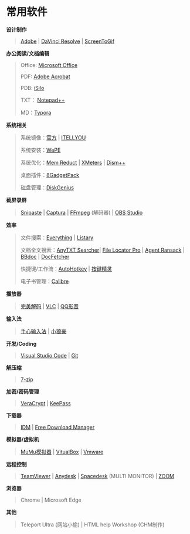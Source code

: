 # 常用软件

**设计制作**

> [Adobe](https://www.yijingying.com/825.html) | [DaVinci Resolve](https://www.blackmagicdesign.com/products/davinciresolve/) | [ScreenToGif](https://www.screentogif.com/)

**办公阅读/文档编辑**

> Office: [Microsoft Office](https://msdn.itellyou.cn/) 
>
> PDF:  [Adobe Acrobat](https://www.yijingying.com/825.html) 
>
> PDB:  [iSilo](http://www.isilo.com/download/) 
>
> TXT： [Notepad++](https://notepad-plus-plus.org/downloads/)
>
> MD：[Typora](https://typora.io/)

**系统相关**

> 系统镜像：[官方](https://www.microsoft.com/en-us/software-download/windows10) | [ITELLYOU](https://msdn.itellyou.cn/)
>
> 系统安装：[WePE](http://www.wepe.com.cn/download.html)
>
> 系统优化：[Mem Reduct](https://www.henrypp.org/product/memreduct) | [XMeters](https://entropy6.com/xmeters/) | [Dism++](https://www.chuyu.me/zh-Hans/index.html)
>
> 桌面插件：[8GadgetPack](https://8gadgetpack.net/)
>
> 磁盘管理：[DiskGenius](https://www.diskgenius.cn/)

**截屏录屏**

> [Snipaste](https://www.snipaste.com/) | [Captura](https://mathewsachin.github.io/Captura/) | [FFmpeg](https://ffmpeg.org/download.html) (解码器) | [OBS Studio](https://obsproject.com/)

**效率**

> 文件搜索：[Everything](https://www.voidtools.com/zh-cn/) | [Listary](https://www.listary.com/) 
>
> 文档全文搜索：[AnyTXT Searcher](https://anytxt.net/)| [File Locator Pro](https://www.mythicsoft.com/filelocatorpro/) | [Agent Ransack](https://www.mythicsoft.com/agentransack/) | [BBdoc](http://www.bbdoc.cn/) | [DocFetcher](http://docfetcher.sourceforge.net/en/index.html)
>
> 快捷键/工作流：[AutoHotkey](https://www.autohotkey.com/) | [按键精灵](http://www.anjian.com/)
>
> 电子书管理：[Calibre](https://sspai.com/post/43843)

**播放器**

> [完美解码](https://jm.wmzhe.com/) | [VLC](https://www.videolan.org/vlc/index.html) | [QQ影音](https://player.qq.com/)

**输入法**

> [手心输入法](http://www.xinshuru.com/index.html?p=win) | [小狼豪](https://rime.im/)

**开发/Coding**

> [Visual Studio Code](https://code.visualstudio.com/) | [Git](https://git-scm.com/)

**解压缩**

> [7-zip](https://www.7-zip.org/7z.html)

**加密/密码管理**

> [VeraCrypt](https://www.veracrypt.fr/code/VeraCrypt/) | [KeePass](https://keepass.info/)

**下载器**

> [IDM](https://www.internetdownloadmanager.com/) | [Free Download Manager](https://www.freedownloadmanager.org/zh/)

**模拟器/虚拟机**

> [MuMu模拟器](https://mumu.163.com/) | [VitualBox](https://www.virtualbox.org/) | [Vmware](https://www.vmware.com/)

**远程控制**

> [TeamViewer](https://www.teamviewer.com/en/) | [Anydesk](https://anydesk.com/en) | [Spacedesk](https://spacedesk.net/##section1) (MULTI MONITOR) | [ZOOM](https://zoom.us/)

**浏览器**

> Chrome | Microsoft Edge

**其他**

> Teleport Ultra (网站小偷) | HTML help Workshop (CHM制作) 